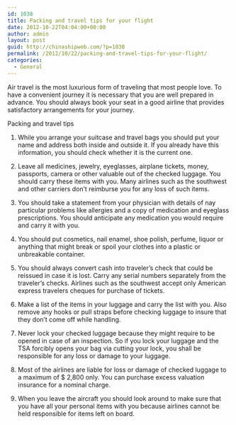 ```yaml
---
id: 1038
title: Packing and travel tips for your flight
date: 2012-10-22T04:04:00+00:00
author: admin
layout: post
guid: http://chinashipweb.com/?p=1038
permalink: /2012/10/22/packing-and-travel-tips-for-your-flight/
categories:
  - General
---
```

Air travel is the most luxurious form of traveling that most people love. To have a convenient journey it is necessary that you are well prepared in advance. You should always book your seat in a good airline that provides satisfactory arrangements for your journey.

Packing and travel tips

1. While you arrange your suitcase and travel bags you should put your name and address both inside and outside it. If you already have this information, you should check whether it is the current one.

2. Leave all medicines, jewelry, eyeglasses, airplane tickets, money, passports, camera or other valuable out of the checked luggage. You should carry these items with you. Many airlines such as the southwest and other carriers don’t reimburse you for any loss of such items.

3. You should take a statement from your physician with details of nay particular problems like allergies and a copy of medication and eyeglass prescriptions. You should anticipate any medication you would require and carry it with you.

4. You should put cosmetics, nail enamel, shoe polish, perfume, liquor or anything that might break or spoil your clothes into a plastic or unbreakable container.

5. You should always convert cash into traveler’s check that could be reissued in case it is lost. Carry any serial numbers separately from the traveler’s checks. Airlines such as the southwest accept only American express travelers cheques for purchase of tickets.

6. Make a list of the items in your luggage and carry the list with you. Also remove any hooks or pull straps before checking luggage to insure that they don’t come off while handling.

7. Never lock your checked luggage because they might require to be opened in case of an inspection. So if you lock your luggage and the TSA forcibly opens your bag via cutting your lock, you shall be responsible for any loss or damage to your luggage.

8. Most of the airlines are liable for loss or damage of checked luggage to a maximum of $ 2,800 only. You can purchase excess valuation insurance for a nominal charge.

9. When you leave the aircraft you should look around to make sure that you have all your personal items with you because airlines cannot be held responsible for items left on board.